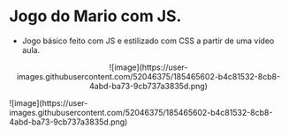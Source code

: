 # Jogo do Mario com JS.

- Jogo básico feito com JS e estilizado com CSS a partir de uma vídeo aula.

 <p align="center">
    ![image](https://user-images.githubusercontent.com/52046375/185465602-b4c81532-8cb8-4abd-ba73-9cb737a3835d.png)
    </p>
 ![image](https://user-images.githubusercontent.com/52046375/185465602-b4c81532-8cb8-4abd-ba73-9cb737a3835d.png)
